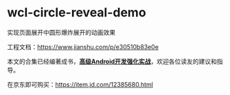 # wcl-circle-reveal-demo

实现页面展开中圆形爆炸展开的动画效果

工程文档：https://www.jianshu.com/p/e30510b83e0e

本文的合集已经编著成书，**[高级Android开发强化实战](https://item.jd.com/12385680.html)**，欢迎各位读友的建议和指导。

在京东即可购买：https://item.jd.com/12385680.html
